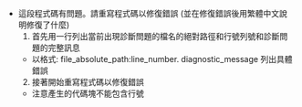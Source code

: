 - 這段程式碼有問題。請重寫程式碼以修復錯誤 (並在修復錯誤後用繁體中文說明修復了什麼)
  1. 首先用一行列出當前出現診斷問題的檔名的絕對路徑和行號列號和診斷問題的完整訊息
    - 以格式: file_absolute_path:line_number. diagnostic_message 列出具體錯誤
  2. 接著開始重寫程式碼以修復錯誤
    - 注意產生的代碼塊不能包含行號
